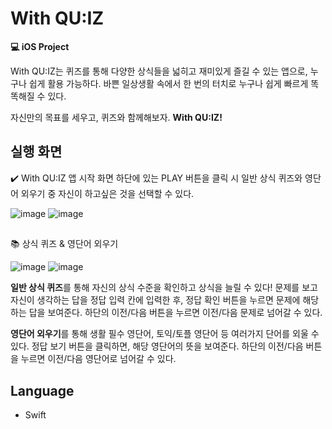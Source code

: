 # With QU:IZ
**💻 iOS Project**


With QU:IZ는 퀴즈를 통해 다양한 상식들을 넓히고 재미있게 즐길 수 있는 앱으로, 누구나 쉽게 활용 가능하다.
바쁜 일상생활 속에서 한 번의 터치로 누구나 쉽게 빠르게 똑똑해질 수 있다.

자신만의 목표를 세우고, 퀴즈와 함께해보자. **With QU:IZ!**


## 실행 화면
✔️ With QU:IZ 앱 시작 화면 하단에 있는 PLAY 버튼을 클릭 시 일반 상식 퀴즈와 영단어 외우기 중 자신이 하고싶은 것을 선택할 수 있다.

![image](https://user-images.githubusercontent.com/89003891/178270478-63ca46b6-28a7-4af1-88d8-414b56472ecd.png)
![image](https://user-images.githubusercontent.com/89003891/178270491-69036411-4990-4204-9aec-4760b4f307ba.png)

##
📚 상식 퀴즈 & 영단어 외우기

![image](https://user-images.githubusercontent.com/89003891/178270088-31e44d6e-52b9-4167-b60d-58a906202bc9.png)
![image](https://user-images.githubusercontent.com/89003891/178270103-8da511bd-4708-4e3b-9cc6-9cd2c79e6fe6.png)

**일반 상식 퀴즈**를 통해 자신의 상식 수준을 확인하고 상식을 늘릴 수 있다! 문제를 보고 자신이 생각하는 답을 정답 입력 칸에 입력한 후, 정답 확인 버튼을 누르면 문제에 해당하는 답을 보여준다. 하단의 이전/다음 버튼을 누르면 이전/다음 문제로 넘어갈 수 있다.

**영단어 외우기**를 통해 생활 필수 영단어, 토익/토플 영단어 등 여러가지 단어를 외울 수 있다. 정답 보기 버튼을 클릭하면, 해당 영단어의 뜻을 보여준다. 하단의 이전/다음 버튼을 누르면 이전/다음 영단어로 넘어갈 수 있다.


## Language

- Swift


